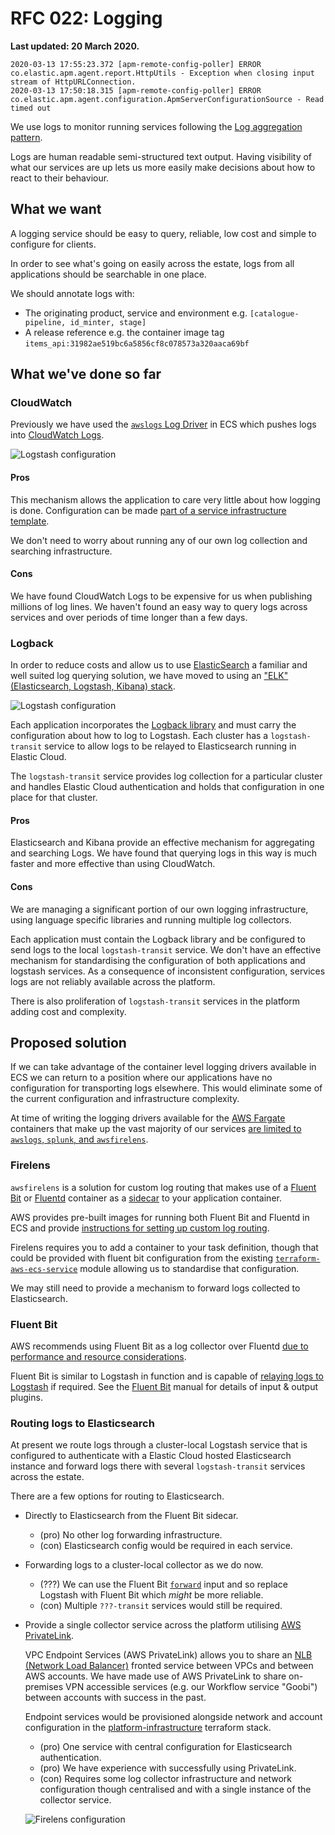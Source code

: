 # RFC 022: Logging

**Last updated: 20 March 2020.**

```text
2020-03-13 17:55:23.372 [apm-remote-config-poller] ERROR co.elastic.apm.agent.report.HttpUtils - Exception when closing input stream of HttpURLConnection.
2020-03-13 17:50:18.315 [apm-remote-config-poller] ERROR co.elastic.apm.agent.configuration.ApmServerConfigurationSource - Read timed out
```

We use logs to monitor running services following the [Log aggregation pattern](https://microservices.io/patterns/observability/application-logging.html).

Logs are human readable semi-structured text output. Having visibility of what our services are up lets us more easily make decisions about how to react to their behaviour.

## What we want

A logging service should be easy to query, reliable, low cost and simple to configure for clients.

In order to see what's going on easily across the estate, logs from all applications should be searchable in one place.

We should annotate logs with:

* The originating product, service and environment e.g. `[catalogue-pipeline, id_minter, stage]`
* A release reference e.g. the container image tag `items_api:31982ae519bc6a5856cf8c078573a320aaca69bf`

## What we've done so far

### CloudWatch

Previously we have used the [`awslogs` Log Driver](https://docs.aws.amazon.com/AmazonECS/latest/developerguide/using_awslogs.html) in ECS which pushes logs into [CloudWatch Logs](https://docs.aws.amazon.com/AmazonCloudWatch/latest/logs/WhatIsCloudWatchLogs.html).

![Logstash configuration](../../.gitbook/assets/cloudwatch%20%281%29.png)

#### Pros

This mechanism allows the application to care very little about how logging is done. Configuration can be made [part of a service infrastructure template](https://github.com/wellcomecollection/terraform-aws-ecs-service/blob/master/task_definition/single_container/task_definition.json.tpl#L16).

We don't need to worry about running any of our own log collection and searching infrastructure.

#### Cons

We have found CloudWatch Logs to be expensive for us when publishing millions of log lines. We haven't found an easy way to query logs across services and over periods of time longer than a few days.

### Logback

In order to reduce costs and allow us to use [ElasticSearch](https://www.elastic.co/log-monitoring) a familiar and well suited log querying solution, we have moved to using an ["ELK" \(Elasticsearch, Logstash, Kibana\) stack](https://www.elastic.co/what-is/elk-stack).

![Logstash configuration](../../.gitbook/assets/logstash%20%281%29.png)

Each application incorporates the [Logback library](http://logback.qos.ch/) and must carry the configuration about how to log to Logstash. Each cluster has a `logstash-transit` service to allow logs to be relayed to Elasticsearch running in Elastic Cloud.

The `logstash-transit` service provides log collection for a particular cluster and handles Elastic Cloud authentication and holds that configuration in one place for that cluster.

#### Pros

Elasticsearch and Kibana provide an effective mechanism for aggregating and searching Logs. We have found that querying logs in this way is much faster and more effective than using CloudWatch.

#### Cons

We are managing a significant portion of our own logging infrastructure, using language specific libraries and running multiple log collectors.

Each application must contain the Logback library and be configured to send logs to the local `logstash-transit` service. We don't have an effective mechanism for standardising the configuration of both applications and logstash services. As a consequence of inconsistent configuration, services logs are not reliably available across the platform.

There is also proliferation of `logstash-transit` services in the platform adding cost and complexity.

## Proposed solution

If we can take advantage of the container level logging drivers available in ECS we can return to a position where our applications have no configuration for transporting logs elsewhere. This would eliminate some of the current configuration and infrastructure complexity.

At time of writing the logging drivers available for the [AWS Fargate](https://aws.amazon.com/fargate/) containers that make up the vast majority of our services [are limited to `awslogs`, `splunk`, and `awsfirelens`](https://docs.aws.amazon.com/AmazonECS/latest/APIReference/API_LogConfiguration.html).

### Firelens

`awsfirelens` is a solution for custom log routing that makes use of a [Fluent Bit](https://fluentbit.io/) or [Fluentd](https://www.fluentd.org/) container as a [sidecar](https://www.oreilly.com/library/view/designing-distributed-systems/9781491983638/ch02.html) to your application container.

AWS provides pre-built images for running both Fluent Bit and Fluentd in ECS and provide [instructions for setting up custom log routing](https://docs.aws.amazon.com/AmazonECS/latest/userguide/using_firelens.html).

Firelens requires you to add a container to your task definition, though that could be provided with fluent bit configuration from the existing [`terraform-aws-ecs-service`](https://github.com/wellcomecollection/terraform-aws-ecs-service) module allowing us to standardise that configuration.

We may still need to provide a mechanism to forward logs collected to Elasticsearch.

### Fluent Bit

AWS recommends using Fluent Bit as a log collector over Fluentd [due to performance and resource considerations](https://aws.amazon.com/blogs/opensource/centralized-container-logging-fluent-bit/).

Fluent Bit is similar to Logstash in function and is capable of [relaying logs to Logstash](https://github.com/fluent/fluent-bit-tutorials/blob/master/ship_to/logstash.md) if required. See the [Fluent Bit](https://docs.fluentbit.io/manual/) manual for details of input & output plugins.

### Routing logs to Elasticsearch

At present we route logs through a cluster-local Logstash service that is configured to authenticate with a Elastic Cloud hosted Elasticsearch instance and forward logs there with several `logstash-transit` services across the estate.

There are a few options for routing to Elasticsearch.

* Directly to Elasticsearch from the Fluent Bit sidecar.
  * \(pro\) No other log forwarding infrastructure.
  * \(con\) Elasticsearch config would be required in each service.
* Forwarding logs to a cluster-local collector as we do now.
  * \(???\) We can use the Fluent Bit [`forward`](https://docs.fluentbit.io/manual/input/forward) input and so replace Logstash with Fluent Bit which _might_ be more reliable.
  * \(con\) Multiple `???-transit` services would still be required.
* Provide a single collector service across the platform utilising [AWS PrivateLink](https://docs.aws.amazon.com/vpc/latest/userguide/endpoint-service.html).

  VPC Endpoint Services \(AWS PrivateLink\) allows you to share an [NLB \(Network Load Balancer\)](https://docs.aws.amazon.com/elasticloadbalancing/latest/network/introduction.html) fronted service between VPCs and between AWS accounts. We have made use of AWS PrivateLink to share on-premises VPN accessible services \(e.g. our Workflow service "Goobi"\) between accounts with success in the past.

  Endpoint services would be provisioned alongside network and account configuration in the [platform-infrastructure](https://github.com/wellcomecollection/platform-infrastructure) terraform stack.

  * \(pro\) One service with central configuration for Elasticsearch authentication.
  * \(pro\) We have experience with successfully using PrivateLink.
  * \(con\) Requires some log collector infrastructure and network configuration though centralised and with a single instance of the collector service.

  ![Firelens configuration](../../.gitbook/assets/firelens%20%281%29.png)

